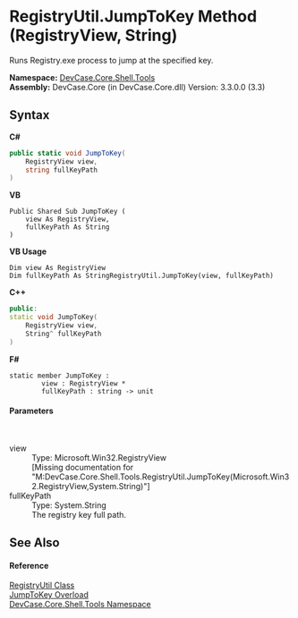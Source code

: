 # RegistryUtil.JumpToKey Method (RegistryView, String)
 

Runs Registry.exe process to jump at the specified key.

**Namespace:**&nbsp;<a href="N_DevCase_Core_Shell_Tools">DevCase.Core.Shell.Tools</a><br />**Assembly:**&nbsp;DevCase.Core (in DevCase.Core.dll) Version: 3.3.0.0 (3.3)

## Syntax

**C#**<br />
``` C#
public static void JumpToKey(
	RegistryView view,
	string fullKeyPath
)
```

**VB**<br />
``` VB
Public Shared Sub JumpToKey ( 
	view As RegistryView,
	fullKeyPath As String
)
```

**VB Usage**<br />
``` VB Usage
Dim view As RegistryView
Dim fullKeyPath As StringRegistryUtil.JumpToKey(view, fullKeyPath)
```

**C++**<br />
``` C++
public:
static void JumpToKey(
	RegistryView view, 
	String^ fullKeyPath
)
```

**F#**<br />
``` F#
static member JumpToKey : 
        view : RegistryView * 
        fullKeyPath : string -> unit 

```


#### Parameters
&nbsp;<dl><dt>view</dt><dd>Type: Microsoft.Win32.RegistryView<br />\[Missing <param name="view"/> documentation for "M:DevCase.Core.Shell.Tools.RegistryUtil.JumpToKey(Microsoft.Win32.RegistryView,System.String)"\]</dd><dt>fullKeyPath</dt><dd>Type: System.String<br />The registry key full path.</dd></dl>

## See Also


#### Reference
<a href="T_DevCase_Core_Shell_Tools_RegistryUtil">RegistryUtil Class</a><br /><a href="Overload_DevCase_Core_Shell_Tools_RegistryUtil_JumpToKey">JumpToKey Overload</a><br /><a href="N_DevCase_Core_Shell_Tools">DevCase.Core.Shell.Tools Namespace</a><br />